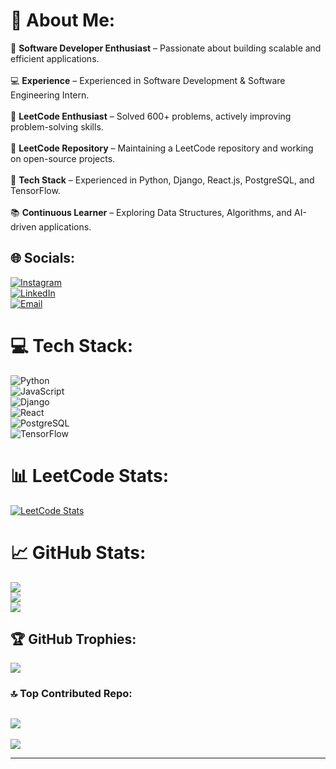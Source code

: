 # 💫 About Me:
🔹 **Software Developer Enthusiast** – Passionate about building scalable and efficient applications.<br>  
💻 **Experience** – Experienced in Software Development & Software Engineering Intern.<br>  
🚀 **LeetCode Enthusiast** – Solved 600+ problems, actively improving problem-solving skills.<br>  
📂 **LeetCode Repository** – Maintaining a LeetCode repository and working on open-source projects.<br>  
🎯 **Tech Stack** – Experienced in Python, Django, React.js, PostgreSQL, and TensorFlow.<br>  
📚 **Continuous Learner** – Exploring Data Structures, Algorithms, and AI-driven applications.<br>  

## 🌐 Socials:
[![Instagram](https://img.shields.io/badge/Instagram-%23E4405F.svg?logo=Instagram&logoColor=white)](https://instagram.com/navinn_48)  
[![LinkedIn](https://img.shields.io/badge/LinkedIn-%230077B5.svg?logo=linkedin&logoColor=white)](https://linkedin.com/in/naveenkumarrv)  
[![Email](https://img.shields.io/badge/Email-D14836?logo=gmail&logoColor=white)](mailto:naveenkumarrv48@gmail.com)  

# 💻 Tech Stack:
![Python](https://img.shields.io/badge/python-3670A0?style=for-the-badge&logo=python&logoColor=ffdd54)  
![JavaScript](https://img.shields.io/badge/javascript-%23323330.svg?style=for-the-badge&logo=javascript&logoColor=%23F7DF1E)  
![Django](https://img.shields.io/badge/django-%23092E20.svg?style=for-the-badge&logo=django&logoColor=white)  
![React](https://img.shields.io/badge/react-%2320232a.svg?style=for-the-badge&logo=react&logoColor=%2361DAFB)  
![PostgreSQL](https://img.shields.io/badge/postgresql-%23316192.svg?style=for-the-badge&logo=postgresql&logoColor=white)  
![TensorFlow](https://img.shields.io/badge/tensorflow-%23FF6F00.svg?style=for-the-badge&logo=tensorflow&logoColor=white)  

# 📊 LeetCode Stats:
[![LeetCode Stats](https://leetcard.jacoblin.cool/Naveenkumar48?theme=dark&ext=contest)](https://leetcode.com/u/Naveenkumar48/)  


# 📈 GitHub Stats:
![](https://github-readme-stats.vercel.app/api?username=48Naveenkumar&theme=dark&hide_border=false&include_all_commits=false&count_private=false)  
![](https://github-readme-streak-stats.herokuapp.com/?user=48Naveenkumar&theme=dark&hide_border=false)  
![](https://github-readme-stats.vercel.app/api/top-langs/?username=48Naveenkumar&theme=dark&hide_border=false&include_all_commits=false&count_private=false&layout=compact)  

## 🏆 GitHub Trophies:
![](https://github-profile-trophy.vercel.app/?username=48Naveenkumar&theme=radical&no-frame=false&no-bg=true&margin-w=4)  

### 🔝 Top Contributed Repo:
![](https://github-contributor-stats.vercel.app/api?username=48Naveenkumar&limit=5&theme=dark&combine_all_yearly_contributions=true)  
---

[![](https://visitcount.itsvg.in/api?id=48Naveenkumar&icon=0&color=0)](https://visitcount.itsvg.in)

---


